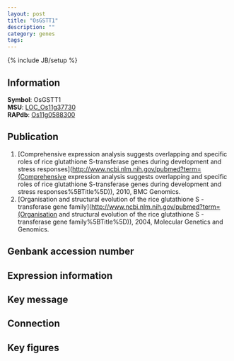 ```yaml
---
layout: post
title: "OsGSTT1"
description: ""
category: genes
tags: 
---
```

{% include JB/setup %}

## Information
__Symbol__: OsGSTT1  
__MSU__: [LOC_Os11g37730](http://rice.plantbiology.msu.edu/cgi-bin/ORF_infopage.cgi?orf=LOC_Os11g37730)  
__RAPdb__: [Os11g0588300](http://rapdb.dna.affrc.go.jp/viewer/gbrowse_details/irgsp1?name=Os11g0588300)  

## Publication
1. [Comprehensive expression analysis suggests overlapping and specific roles of rice glutathione S-transferase genes during development and stress responses](http://www.ncbi.nlm.nih.gov/pubmed?term=(Comprehensive expression analysis suggests overlapping and specific roles of rice glutathione S-transferase genes during development and stress responses%5BTitle%5D)), 2010, BMC Genomics.
2. [Organisation and structural evolution of the rice glutathione S -transferase gene family](http://www.ncbi.nlm.nih.gov/pubmed?term=(Organisation and structural evolution of the rice glutathione S -transferase gene family%5BTitle%5D)), 2004, Molecular Genetics and Genomics.

## Genbank accession number

## Expression information

## Key message

## Connection

## Key figures


